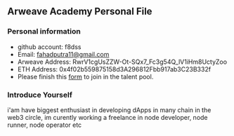 ## Arweave Academy Personal File

### Personal information

- github account: f8dss
- Email: fahadputra11@gmail.com
- Arweave Address: RwrV1cgUsZZW-Ot-SQx7_Fc3g54Q_lV1iHm8UctyZoo
- ETH Address: 0x4f02b559875158d3A296812Fbb917ab3C23B332f
- Please finish this [form](https://docs.google.com/forms/d/e/1FAIpQLSfWA5fIIcBgmRppm3jNz5vmf9Mai_QMVil-2pO4r7YKn_Zhtw/viewform?usp=sf_link) to join in the talent pool.

### Introduce Yourself
 i'am have biggest enthusiast in developing dApps in many chain in the web3 circle, im curently working a freelance in node developer, node runner, node operator etc
